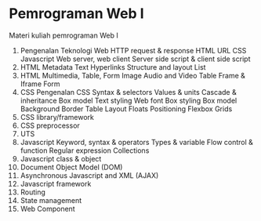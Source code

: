 # Pemrograman Web I

Materi kuliah pemrograman Web I

01. Pengenalan Teknologi Web
        HTTP
            request & response
        HTML
        URL
        CSS
        Javascript
        Web server, web client
        Server side script & client side script
02. HTML
        Metadata
        Text
        Hyperlinks
        Structure and layout 
        List
03. HTML Multimedia, Table, Form
        Image
        Audio and Video
        Table
        Frame & Iframe
        Form
04. CSS
    Pengenalan CSS
        Syntax & selectors
        Values & units
        Cascade & inheritance
        Box model
    Text styling
        Web font
    Box styling
        Box model
        Background
        Border
        Table
    Layout
        Floats
        Positioning
        Flexbox
        Grids
05. CSS library/framework
06. CSS preprocessor
07. UTS
08. Javascript
        Keyword, syntax & operators
        Types & variable
        Flow control & function
        Regular expression
        Collections
09. Javascript class & object
10. Document Object Model (DOM)
11. Asynchronous Javascript and XML (AJAX)
12. Javascript framework
13. Routing
14. State management
15. Web Component
